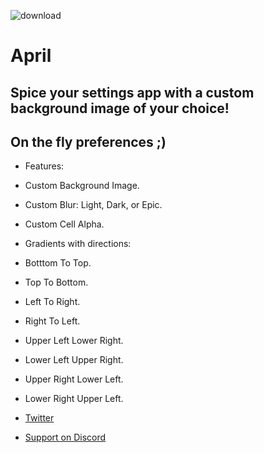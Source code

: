 ![download](https://i.imgur.com/lN0gaZ2.png)

# April

## Spice your settings app with a custom background image of your choice!

## On the fly preferences ;)

* Features:

* Custom Background Image.
* Custom Blur: Light, Dark, or Epic.
* Custom Cell Alpha.

* Gradients with directions:

* Botttom To Top.
* Top To Bottom.
* Left To Right.
* Right To Left.
* Upper Left Lower Right.
* Lower Left Upper Right.
* Upper Right Lower Left.
* Lower Right Upper Left.

* [Twitter](https://twitter.com/Lukii120)
* [Support on Discord](https://discord.com/invite/MtmMxRVjXV)
